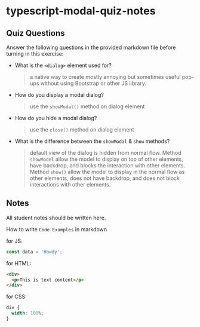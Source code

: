 # typescript-modal-quiz-notes

## Quiz Questions

Answer the following questions in the provided markdown file before turning in this exercise:

- What is the `<dialog>` element used for?

  > a native way to create mostly annoying but sometimes useful pop-ups without using Bootstrap or other JS library.

- How do you display a modal dialog?

  > use the `showModal()` method on dialog element

- How do you hide a modal dialog?

  > use the `close()` method on dialog element

- What is the difference between the `showModal` & `show` methods?
  > default view of the dialog is hidden from normal flow. Method `showModel` allow the model to display on top of other elements, have backdrop, and blocks the interaction with other elements. Method `show()` allow the model to display in the normal flow as other elements, does not have backdrop, and does not block interactions with other elements.

## Notes

All student notes should be written here.

How to write `Code Examples` in markdown

for JS:

```javascript
const data = 'Howdy';
```

for HTML:

```html
<div>
  <p>This is text content</p>
</div>
```

for CSS:

```css
div {
  width: 100%;
}
```
